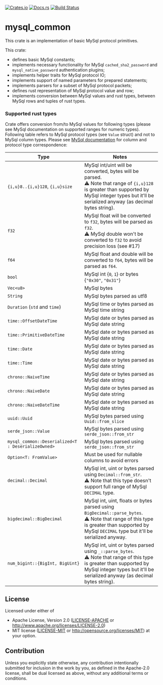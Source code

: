 [![Crates.io](https://img.shields.io/crates/v/mysql_common.svg)](https://crates.io/crates/cargo-readme)
[![Docs.rs](https://docs.rs/mysql_common/badge.svg)](https://docs.rs/mysql_common)
[![Build Status](https://travis-ci.org/blackbeam/rust_mysql_common.svg?branch=master)](https://travis-ci.org/blackbeam/rust_mysql_common)

# mysql_common

This crate is an implementation of basic MySql protocol primitives.

This crate:
* defines basic MySql constants;
* implements necessary functionality for MySql `cached_sha2_password` and
  `mysql_native_password` authentication plugins;
* implements helper traits for MySql protocol IO;
* implements support of named parameters for prepared statements;
* implements parsers for a subset of MySql protocol packets;
* defines rust representation of MySql protocol value and row;
* implements conversion between MySql values and rust types, between MySql rows and tuples
  of rust types.

### Supported rust types

Crate offers conversion from/to MySql values for following types (please see MySql documentation
on supported ranges for numeric types). Following table refers to MySql protocol types
(see `Value` struct) and not to MySql column types. Please see [MySql documentation][1] for
column and protocol type correspondence:

| Type                            | Notes                                                     |
| ------------------------------- | -------------------------------------------------------   |
| `{i,u}8..{i,u}128`, `{i,u}size` | MySql int/uint will be converted, bytes will be parsed.<br>⚠️ Note that range of `{i,u}128` is greater than supported by MySql integer types but it'll be serialized anyway (as decimal bytes string). |
| `f32`                           | MySql float will be converted to `f32`, bytes will be parsed as `f32`.<br>⚠️ MySql double won't be converted to `f32` to avoid precision loss (see #17) |
| `f64`                           | MySql float and double will be converted to `f64`, bytes will be parsed as `f64`. |
| `bool`                          | MySql int {`0`, `1`} or bytes {`"0x30"`, `"0x31"`}        |
| `Vec<u8>`                       | MySql bytes                                               |
| `String`                        | MySql bytes parsed as utf8                                |
| `Duration` (`std` and `time`)   | MySql time or bytes parsed as MySql time string           |
| `time::OffsetDateTime`          | MySql date or bytes parsed as MySql date string           |
| `time::PrimitiveDateTime`       | MySql date or bytes parsed as MySql date string           |
| `time::Date`                    | MySql date or bytes parsed as MySql date string           |
| `time::Time`                    | MySql date or bytes parsed as MySql date string           |
| `chrono::NaiveTime`             | MySql date or bytes parsed as MySql date string           |
| `chrono::NaiveDate`             | MySql date or bytes parsed as MySql date string           |
| `chrono::NaiveDateTime`         | MySql date or bytes parsed as MySql date string           |
| `uuid::Uuid`                    | MySql bytes parsed using `Uuid::from_slice`               |
| `serde_json::Value`             | MySql bytes parsed using `serde_json::from_str`           |
| `mysql_common::Deserialized<T : DeserializeOwned>` | MySql bytes parsed using `serde_json::from_str` |
| `Option<T: FromValue>`          | Must be used for nullable columns to avoid errors         |
| `decimal::Decimal`              | MySql int, uint or bytes parsed using `Decimal::from_str`.<br>⚠️ Note that this type doesn't support full range of MySql `DECIMAL` type. |
| `bigdecimal::BigDecimal`        | MySql int, uint, floats or bytes parsed using `BigDecimal::parse_bytes`.<br>⚠️ Note that range of this type is greater than supported by MySql `DECIMAL` type but it'll be serialized anyway. |
| `num_bigint::{BigInt, BigUint}` | MySql int, uint or bytes parsed using `_::parse_bytes`.<br>⚠️ Note that range of this type is greater than supported by MySql integer types but it'll be serialized anyway (as decimal bytes string). |

[1]: https://dev.mysql.com/doc/internals/en/binary-protocol-value.html

## License

Licensed under either of
 * Apache License, Version 2.0 ([LICENSE-APACHE](LICENSE-APACHE) or http://www.apache.org/licenses/LICENSE-2.0)
 * MIT license ([LICENSE-MIT](LICENSE-MIT) or http://opensource.org/licenses/MIT)
at your option.

## Contribution

Unless you explicitly state otherwise, any contribution intentionally submitted
for inclusion in the work by you, as defined in the Apache-2.0 license, shall be dual licensed as above, without any
additional terms or conditions.
